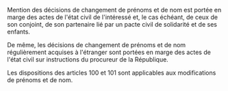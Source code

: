 Mention des décisions de changement de prénoms et de nom est portée en marge des actes de l'état civil de l'intéressé et, le cas échéant, de ceux de son conjoint, de son partenaire lié par un pacte civil de solidarité et de ses enfants.

De même, les décisions de changement de prénoms et de nom régulièrement acquises à l'étranger sont portées en marge des actes de l'état civil sur instructions du procureur de la République.

Les dispositions des articles 100 et 101 sont applicables aux modifications de prénoms et de nom.

